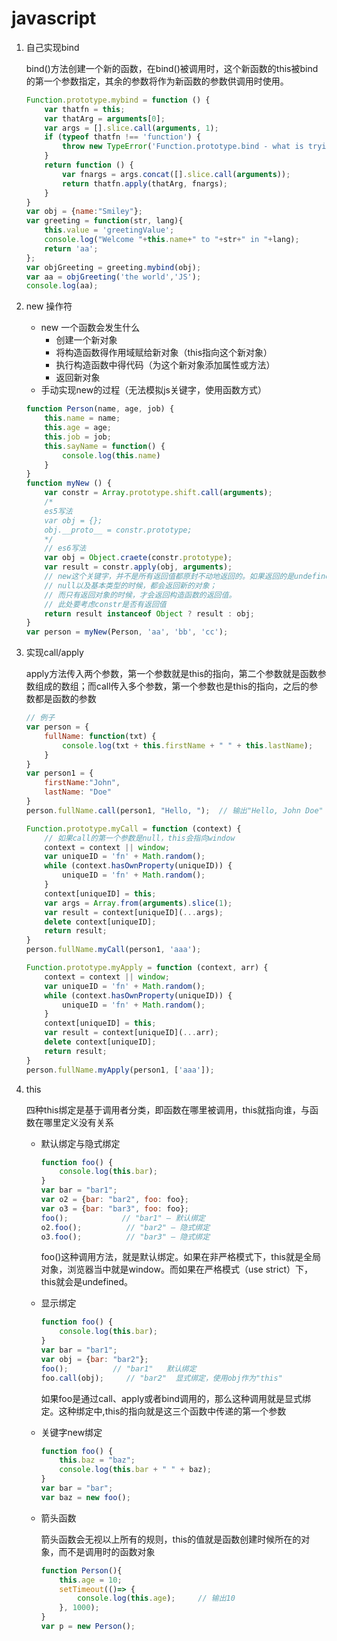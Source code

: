 # javascript

1. 自己实现bind

	bind()方法创建一个新的函数，在bind()被调用时，这个新函数的this被bind的第一个参数指定，其余的参数将作为新函数的参数供调用时使用。

	```javascript
	Function.prototype.mybind = function () {
		var thatfn = this;
		var thatArg = arguments[0];
		var args = [].slice.call(arguments, 1);
		if (typeof thatfn !== 'function') {
			throw new TypeError('Function.prototype.bind - what is trying to be bound is not callable');
		}
		return function () {
			var fnargs = args.concat([].slice.call(arguments));
			return thatfn.apply(thatArg, fnargs);
		}
	}
	var obj = {name:"Smiley"};
	var greeting = function(str, lang){
		this.value = 'greetingValue';
		console.log("Welcome "+this.name+" to "+str+" in "+lang);
		return 'aa';
	};
	var objGreeting = greeting.mybind(obj); 
	var aa = objGreeting('the world','JS');
	console.log(aa);
	```

2. new 操作符

	+ new 一个函数会发生什么
		- 创建一个新对象
		- 将构造函数得作用域赋给新对象（this指向这个新对象）
		- 执行构造函数中得代码（为这个新对象添加属性或方法）
		- 返回新对象
	+ 手动实现new的过程（无法模拟js关键字，使用函数方式）

	```javascript
	function Person(name, age, job) {
		this.name = name;
		this.age = age;
		this.job = job;
		this.sayName = function() {
			console.log(this.name)
		}
	}
	function myNew () {
		var constr = Array.prototype.shift.call(arguments);
		/*
		es5写法
		var obj = {};
		obj.__proto__ = constr.prototype;
		*/
		// es6写法
		var obj = Object.craete(constr.prototype);
		var result = constr.apply(obj, arguments);
		// new这个关键字，并不是所有返回值都原封不动地返回的。如果返回的是undefined，
		// null以及基本类型的时候，都会返回新的对象；
		// 而只有返回对象的时候，才会返回构造函数的返回值。
		// 此处要考虑constr是否有返回值
		return result instanceof Object ? result : obj;
	}
	var person = myNew(Person, 'aa', 'bb', 'cc');
	```

3. 实现call/apply

	apply方法传入两个参数，第一个参数就是this的指向，第二个参数就是函数参数组成的数组；而call传入多个参数，第一个参数也是this的指向，之后的参数都是函数的参数

	```javascript
	// 例子
	var person = {
		fullName: function(txt) {
			console.log(txt + this.firstName + " " + this.lastName);
		}
	}
	var person1 = {
		firstName:"John",
		lastName: "Doe"
	} 
	person.fullName.call(person1, "Hello, ");  // 输出"Hello, John Doe"
	```

	```javascript
	Function.prototype.myCall = function (context) {
		// 如果call的第一个参数是null，this会指向window
		context = context || window;
		var uniqueID = 'fn' + Math.random();
		while (context.hasOwnProperty(uniqueID)) {
			uniqueID = 'fn' + Math.random();
		}
		context[uniqueID] = this;
		var args = Array.from(arguments).slice(1);
		var result = context[uniqueID](...args);
		delete context[uniqueID];
		return result;
	}
	person.fullName.myCall(person1, 'aaa');
	```

	```javascript
	Function.prototype.myApply = function (context, arr) {
		context = context || window;
		var uniqueID = 'fn' + Math.random();
		while (context.hasOwnProperty(uniqueID)) {
			uniqueID = 'fn' + Math.random();
		}
		context[uniqueID] = this;
		var result = context[uniqueID](...arr);
		delete context[uniqueID];
		return result;
	}
	person.fullName.myApply(person1, ['aaa']);
	```

4. this

	四种this绑定是基于调用者分类，即函数在哪里被调用，this就指向谁，与函数在哪里定义没有关系

	+ 默认绑定与隐式绑定

		```javascript
		function foo() { 
			console.log(this.bar); 
		} 
		var bar = "bar1"; 
		var o2 = {bar: "bar2", foo: foo}; 
		var o3 = {bar: "bar3", foo: foo}; 
		foo();            // "bar1" – 默认绑定
		o2.foo();          // "bar2" – 隐式绑定
		o3.foo();          // "bar3" – 隐式绑定
		```

		foo()这种调用方法，就是默认绑定。如果在非严格模式下，this就是全局对象，浏览器当中就是window。而如果在严格模式（use strict）下，this就会是undefined。

	+ 显示绑定

		```javascript
		function foo() { 
			console.log(this.bar); 
		} 
		var bar = "bar1"; 
		var obj = {bar: "bar2"}; 
		foo();          // "bar1"   默认绑定
		foo.call(obj);     // "bar2"  显式绑定，使用obj作为"this" 
		```

		如果foo是通过call、apply或者bind调用的，那么这种调用就是显式绑定。这种绑定中,this的指向就是这三个函数中传递的第一个参数

	+ 关键字new绑定

		```javascript
		function foo() { 
			this.baz = "baz"; 
			console.log(this.bar + " " + baz); 
		}
		var bar = "bar"; 
		var baz = new foo(); 
		```

	+ 箭头函数

		箭头函数会无视以上所有的规则，this的值就是函数创建时候所在的对象，而不是调用时的函数对象

		```javascript
		function Person(){
			this.age = 10;
			setTimeout(()=> {
				console.log(this.age);     // 输出10
			}, 1000);
		}
		var p = new Person();
		```
